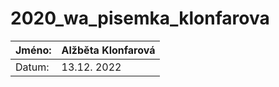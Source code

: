# 2020_wa_pisemka_klonfarova

| Jméno:  | Alžběta Klonfarová  |
| ------------- | ------------- |
| Datum: | 13.12. 2022 |
